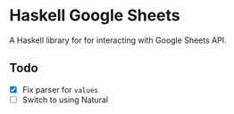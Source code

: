 # Haskell Google Sheets

A Haskell library for for interacting with Google Sheets API.

## Todo

- [x] Fix parser for `values`
- [ ] Switch to using Natural

